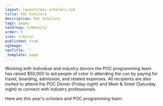 ```yaml
---
layout: layouts/poc-scholars.njk
title: PoC Scholars
description: PoC Scholars
tags: pages
navGroup: Community
order: 5
icon: scholar
published: true
ogImage: ''
navTitle: ''
_template: page
---
```


Working with individual and industry donors the POC programming team has raised $50,000 to aid people of color in attending the con by paying for travel, boarding, admission, and related expenses. All recipients are also invited to attend the POC Dinner (Friday night) and Meet & Greet (Saturday night) to connect with industry professionals.

Here are this year's scholars and POC programming team:
